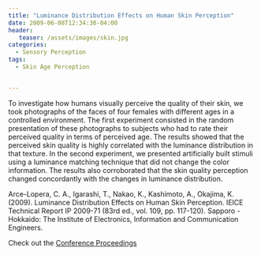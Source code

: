 ```yaml
---
title: "Luminance Distribution Effects on Human Skin Perception"
date: 2009-06-08T12:34:30-04:00
header:
   teaser: /assets/images/skin.jpg
categories:
  - Sensory Perception
tags:
  - Skin Age Perception


---
```


To investigate how humans visually perceive the quality of their skin, we took photographs of the 
faces of four females with different ages in a controlled environment. The first experiment consisted 
in the random presentation of these photographs to subjects who had to rate their perceived quality in
 terms of perceived age. The results showed that the perceived skin quality is highly correlated with 
 the luminance distribution in that texture. In the second experiment, we presented artificially built 
 stimuli using a luminance matching technique that did not change the color information. The results 
 also corroborated that the skin quality perception changed concordantly with the changes in luminance 
 distribution.

Arce-Lopera, C. A., Igarashi, T., Nakao, K., Kashimoto, A., Okajima, K. (2009). 
Luminance Distribution Effects on Human Skin Perception. IEICE Technical Report IP 2009-71 (83rd ed., vol. 109, pp. 117-120). 
Sapporo - Hokkaido: The Institute of Electronics, Information and Communication Engineers.

Check out the [Conference Proceedings][URL] 

[URL]:   https://www.ieice.org/ken/paper/200906161aN4/eng/